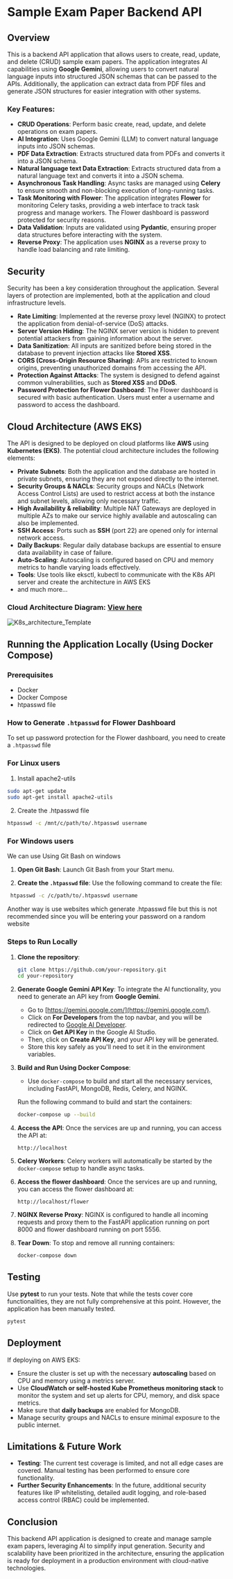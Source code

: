 
# Sample Exam Paper Backend API

## Overview
This is a backend API application that allows users to create, read, update, and delete (CRUD) sample exam papers. The application integrates AI capabilities using **Google Gemini**, allowing users to convert natural language inputs into structured JSON schemas that can be passed to the APIs. Additionally, the application can extract data from PDF files and generate JSON structures for easier integration with other systems.

### Key Features:
- **CRUD Operations**: Perform basic create, read, update, and delete operations on exam papers.
- **AI Integration**: Uses Google Gemini (LLM) to convert natural language inputs into JSON schemas.
- **PDF Data Extraction**: Extracts structured data from PDFs and converts it into a JSON schema.
- **Natural language text Data Extraction**: Extracts structured data from a natural language text and converts it into a JSON schema.
- **Asynchronous Task Handling**: Async tasks are managed using **Celery** to ensure smooth and non-blocking execution of long-running tasks.
- **Task Monitoring with Flower**: The application integrates **Flower** for monitoring Celery tasks, providing a web interface to track task progress and manage workers. The Flower dashboard is password protected for security reasons.
- **Data Validation**: Inputs are validated using **Pydantic**, ensuring proper data structures before interacting with the system.
- **Reverse Proxy**: The application uses **NGINX** as a reverse proxy to handle load balancing and rate limiting.

## Security
Security has been a key consideration throughout the application. Several layers of protection are implemented, both at the application and cloud infrastructure levels.

- **Rate Limiting**: Implemented at the reverse proxy level (NGINX) to protect the application from denial-of-service (DoS) attacks.
- **Server Version Hiding**: The NGINX server version is hidden to prevent potential attackers from gaining information about the server.
- **Data Sanitization**: All inputs are sanitized before being stored in the database to prevent injection attacks like **Stored XSS**.
- **CORS (Cross-Origin Resource Sharing)**: APIs are restricted to known origins, preventing unauthorized domains from accessing the API.
- **Protection Against Attacks**: The system is designed to defend against common vulnerabilities, such as **Stored XSS** and **DDoS**.
- **Password Protection for Flower Dashboard**: The Flower dashboard is secured with basic authentication. Users must enter a username and password to access the dashboard.

## Cloud Architecture (AWS EKS)
The API is designed to be deployed on cloud platforms like **AWS** using **Kubernetes (EKS)**. The potential cloud architecture includes the following elements:

- **Private Subnets**: Both the application and the database are hosted in private subnets, ensuring they are not exposed directly to the internet.
- **Security Groups & NACLs**: Security groups and NACLs (Network Access Control Lists) are used to restrict access at both the instance and subnet levels, allowing only necessary traffic.
- **High Availability & reliability**: Multiple NAT Gateways are deployed in multiple AZs to make our service highly available and autoscaling can also be implemented.
- **SSH Access**: Ports such as **SSH** (port 22) are opened only for internal network access.
- **Daily Backups**: Regular daily database backups are essential to ensure data availability in case of failure.
- **Auto-Scaling**: Autoscaling is configured based on CPU and memory metrics to handle varying loads effectively.
- **Tools**: Use tools like eksctl, kubectl to communicate with the K8s API server and create the architecture in AWS EKS
- and much more...
### Cloud Architecture Diagram: [View here](https://drive.google.com/file/d/1HTe5B4Gr8l7xsGgyGVsuVfaPfxqyu-PK/view?usp=sharing)
![K8s_architecture_Template](https://github.com/user-attachments/assets/71c74c48-75b4-4b0b-a1c0-e2d34f55a8ea)


## Running the Application Locally (Using Docker Compose)

### Prerequisites
- Docker
- Docker Compose
- htpasswd file

### How to Generate `.htpasswd` for Flower Dashboard

To set up password protection for the Flower dashboard, you need to create a `.htpasswd` file
### For Linux users

1. Install apache2-utils
  ```bash
  sudo apt-get update
  sudo apt-get install apache2-utils

  ``` 
2. Create the .htpasswd file
  ``` bash 
  htpasswd -c /mnt/c/path/to/.htpasswd username
  ```

### For Windows users

We can use Using Git Bash on windows

1. **Open Git Bash**: Launch Git Bash from your Start menu.

2. **Create the `.htpasswd` file**:
  Use the following command to create the file:

  ```bash
   htpasswd -c /c/path/to/.htpasswd username
  ```
Another way is use websites which generate .htpasswd file but this is not recommended since you will be entering your password on a random website


### Steps to Run Locally

1. **Clone the repository**:
   ```bash
   git clone https://github.com/your-repository.git
   cd your-repository
   ```

2. **Generate Google Gemini API Key**:
   To integrate the AI functionality, you need to generate an API key from **Google Gemini**.

   - Go to [https://gemini.google.com/](https://gemini.google.com/).
   - Click on **For Developers** from the top navbar, and you will be redirected to [Google AI Developer](https://ai.google.dev/).
   - Click on **Get API Key** in the Google AI Studio.
   - Then, click on **Create API Key**, and your API key will be generated.
   - Store this key safely as you'll need to set it in the environment variables.

3. **Build and Run Using Docker Compose**:
   - Use `docker-compose` to build and start all the necessary services, including FastAPI, MongoDB, Redis, Celery, and NGINX.

   Run the following command to build and start the containers:
   ```bash
   docker-compose up --build
   ```

4. **Access the API**:
   Once the services are up and running, you can access the API at:
   ```
   http://localhost
   ```

5. **Celery Workers**:
   Celery workers will automatically be started by the `docker-compose` setup to handle async tasks.

6. **Access the flower dashboard**:
   Once the services are up and running, you can access the flower dashboard at:
   ```
   http://localhost/flower
   ```

7. **NGINX Reverse Proxy**:
   NGINX is configured to handle all incoming requests and proxy them to the FastAPI application running on port 8000 and flower dashboard running on port 5556.

8. **Tear Down**:
   To stop and remove all running containers:
   ```bash
   docker-compose down
   ```

## Testing
Use **pytest** to run your tests. Note that while the tests cover core functionalities, they are not fully comprehensive at this point. However, the application has been manually tested.

```bash
pytest
```

## Deployment
If deploying on AWS EKS:
- Ensure the cluster is set up with the necessary **autoscaling** based on CPU and memory using a metrics server.
- Use **CloudWatch or self-hosted Kube Prometheus monitoring stack** to monitor the system and set up alerts for CPU, memory, and disk space metrics.
- Make sure that **daily backups** are enabled for MongoDB.
- Manage security groups and NACLs to ensure minimal exposure to the public internet.

## Limitations & Future Work
- **Testing**: The current test coverage is limited, and not all edge cases are covered. Manual testing has been performed to ensure core functionality.
- **Further Security Enhancements**: In the future, additional security features like IP whitelisting, detailed audit logging, and role-based access control (RBAC) could be implemented.

## Conclusion
This backend API application is designed to create and manage sample exam papers, leveraging AI to simplify input generation. Security and scalability have been prioritized in the architecture, ensuring the application is ready for deployment in a production environment with cloud-native technologies.
```
